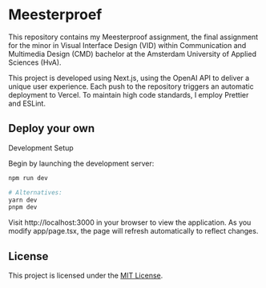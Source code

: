 # Meesterproef

This repository contains my Meesterproof assignment, the final assignment for the minor in Visual Interface Design (VID) within Communication and Multimedia Design (CMD) bachelor at the Amsterdam University of Applied Sciences (HvA).

This project is developed using Next.js, using the OpenAI API to deliver a unique user experience. Each push to the repository triggers an automatic deployment to Vercel. To maintain high code standards, I employ Prettier and ESLint.

## Deploy your own

Development Setup

Begin by launching the development server:

```bash
npm run dev

# Alternatives:
yarn dev
pnpm dev
```

Visit http://localhost:3000 in your browser to view the application. As you modify app/page.tsx, the page will refresh automatically to reflect changes.

## License
This project is licensed under the [MIT License](https://github.com/Schotsl/Meesterproef-next/blob/main/LICENSE.md).